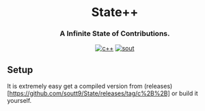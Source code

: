 <div id="main" align="center">
    <br />
    <h1>State++</h1>
    <h3>A Infinite State of Contributions.</h3>
</div>

<div id="badges" align="center">

[![c++](https://img.shields.io/badge/Written%20in-C++-green)](https://en.wikipedia.org/wiki/C%2B%2B)
[![sout](https://img.shields.io/badge/By-Soutt9-blue)](https://github.com/soutt9)

</div>


## Setup
It is extremely easy get a compiled version from (releases)[https://github.com/soutt9/State/releases/tag/c%2B%2B] or build it yourself.